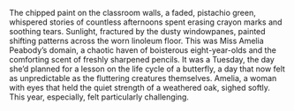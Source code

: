 The chipped paint on the classroom walls, a faded, pistachio green, whispered stories of countless afternoons spent erasing crayon marks and soothing tears.  Sunlight, fractured by the dusty windowpanes, painted shifting patterns across the worn linoleum floor.  This was Miss Amelia Peabody’s domain, a chaotic haven of boisterous eight-year-olds and the comforting scent of freshly sharpened pencils.  It was a Tuesday, the day she’d planned for a lesson on the life cycle of a butterfly, a day that now felt as unpredictable as the fluttering creatures themselves.  Amelia, a woman with eyes that held the quiet strength of a weathered oak, sighed softly.  This year, especially, felt particularly challenging.
